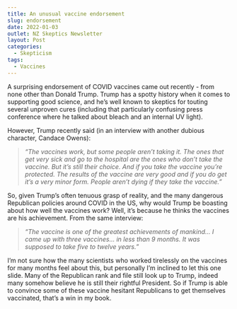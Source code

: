 ```yaml
---
title: An unusual vaccine endorsement
slug: endorsement
date: 2022-01-03
outlet: NZ Skeptics Newsletter
layout: Post
categories:
  - Skepticism
tags:
  - Vaccines
---
```


A surprising endorsement of COVID vaccines came out recently - from none other than Donald Trump. Trump has a spotty history when it comes to supporting good science, and he’s well known to skeptics for touting several unproven cures (including that particularly confusing press conference where he talked about bleach and an internal UV light).

<!-- more -->

However, Trump recently said (in an interview with another dubious character, Candace Owens):

> _“The vaccines work, but some people aren’t taking it. The ones that get very sick and go to the hospital are the ones who don’t take the vaccine. But it’s still their choice. And if you take the vaccine you’re protected. The results of the vaccine are very good and if you do get it’s a very minor form. People aren’t dying if they take the vaccine.”_

So, given Trump’s often tenuous grasp of reality, and the many dangerous Republican policies around COVID in the US, why would Trump be boasting about how well the vaccines work? Well, it’s because he thinks the vaccines are his achievement. From the same interview:

> _“The vaccine is one of the greatest achievements of mankind… I came up with three vaccines… in less than 9 months. It was supposed to take five to twelve years.”_

I’m not sure how the many scientists who worked tirelessly on the vaccines for many months feel about this, but personally I’m inclined to let this one slide. Many of the Republican rank and file still look up to Trump, indeed many somehow believe he is still their rightful President. So if Trump is able to convince some of these vaccine hesitant Republicans to get themselves vaccinated, that’s a win in my book.
